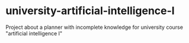 # university-artificial-intelligence-I

Project about a planner with incomplete knowledge for university course "artificial intelligence I"
